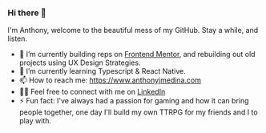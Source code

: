 ### Hi there 👋

I'm Anthony, welcome to the beautiful mess of my GitHub. Stay a while, and listen. 

- 🔭 I’m currently building reps on [Frontend Mentor](https://www.frontendmentor.io/profile/ajm24027), and rebuilding out old projects using UX Design Strategies.
- 🌱 I’m currently learning Typescript & React Native.
- 📫 How to reach me: <https://www.anthonyjmedina.com>
- 🤝🏼 Feel free to connect with me on [LinkedIn](https://www.linkedin.com/in/anthonyjmedina/) 
- ⚡ Fun fact: I've always had a passion for gaming and how it can bring people together, one day I'll build my own TTRPG for my friends and I to play with.
